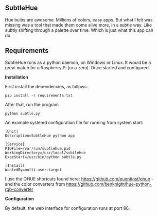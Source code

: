 SubtleHue
-------------

Hue bulbs are awesome. Millions of colors, easy apps. But what I felt was missing was a tool that made them come alive more, in a subtle way. Like subtly shifting through a palette over time. Which is just what this app can do. 

Requirements
------------

SubtleHue runs as a python daemon, on Windows or Linux. It would be a great match for a Raspberry Pi (or a zero). Once started and configured

**Installation**

First install the dependencies, as follows:

`pip install -r requirements.txt`

After that, run the program

`python subtle.py`

An example systemd configuration file for running from system start:

    [Unit]
    Description=SubtleHue python app
    
    [Service]
    PIDFile=/var/run/subtlehue.pid
    WorkingDirectory=/usr/local/subtlehue
    ExecStart=/usr/bin/python subtle.py
    
    [Install]
    WantedBy=multi-user.target


I use the QHUE shortcuts found here: https://github.com/quentinsf/qhue - and the color converters from https://github.com/benknight/hue-python-rgb-converter

**Configuration**

By default, the web interface for configuration runs at port 86. 


 
